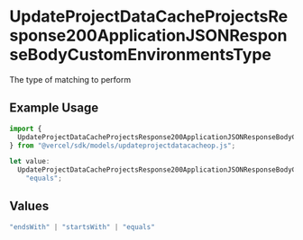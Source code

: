 # UpdateProjectDataCacheProjectsResponse200ApplicationJSONResponseBodyCustomEnvironmentsType

The type of matching to perform

## Example Usage

```typescript
import {
  UpdateProjectDataCacheProjectsResponse200ApplicationJSONResponseBodyCustomEnvironmentsType,
} from "@vercel/sdk/models/updateprojectdatacacheop.js";

let value:
  UpdateProjectDataCacheProjectsResponse200ApplicationJSONResponseBodyCustomEnvironmentsType =
    "equals";
```

## Values

```typescript
"endsWith" | "startsWith" | "equals"
```